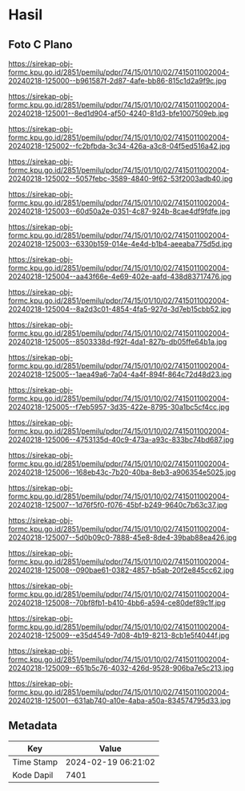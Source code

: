 # Hasil

## Foto C Plano

https://sirekap-obj-formc.kpu.go.id/2851/pemilu/pdpr/74/15/01/10/02/7415011002004-20240218-125000--b961587f-2d87-4afe-bb86-815c1d2a9f9c.jpg

https://sirekap-obj-formc.kpu.go.id/2851/pemilu/pdpr/74/15/01/10/02/7415011002004-20240218-125001--8ed1d904-af50-4240-81d3-bfe1007509eb.jpg

https://sirekap-obj-formc.kpu.go.id/2851/pemilu/pdpr/74/15/01/10/02/7415011002004-20240218-125002--fc2bfbda-3c34-426a-a3c8-04f5ed516a42.jpg

https://sirekap-obj-formc.kpu.go.id/2851/pemilu/pdpr/74/15/01/10/02/7415011002004-20240218-125002--5057febc-3589-4840-9f62-53f2003adb40.jpg

https://sirekap-obj-formc.kpu.go.id/2851/pemilu/pdpr/74/15/01/10/02/7415011002004-20240218-125003--60d50a2e-0351-4c87-924b-8cae4df9fdfe.jpg

https://sirekap-obj-formc.kpu.go.id/2851/pemilu/pdpr/74/15/01/10/02/7415011002004-20240218-125003--6330b159-014e-4e4d-b1b4-aeeaba775d5d.jpg

https://sirekap-obj-formc.kpu.go.id/2851/pemilu/pdpr/74/15/01/10/02/7415011002004-20240218-125004--aa43f66e-4e69-402e-aafd-438d83717476.jpg

https://sirekap-obj-formc.kpu.go.id/2851/pemilu/pdpr/74/15/01/10/02/7415011002004-20240218-125004--8a2d3c01-4854-4fa5-927d-3d7eb15cbb52.jpg

https://sirekap-obj-formc.kpu.go.id/2851/pemilu/pdpr/74/15/01/10/02/7415011002004-20240218-125005--8503338d-f92f-4da1-827b-db05ffe64b1a.jpg

https://sirekap-obj-formc.kpu.go.id/2851/pemilu/pdpr/74/15/01/10/02/7415011002004-20240218-125005--1aea49a6-7a04-4a4f-894f-864c72d48d23.jpg

https://sirekap-obj-formc.kpu.go.id/2851/pemilu/pdpr/74/15/01/10/02/7415011002004-20240218-125005--f7eb5957-3d35-422e-8795-30a1bc5cf4cc.jpg

https://sirekap-obj-formc.kpu.go.id/2851/pemilu/pdpr/74/15/01/10/02/7415011002004-20240218-125006--4753135d-40c9-473a-a93c-833bc74bd687.jpg

https://sirekap-obj-formc.kpu.go.id/2851/pemilu/pdpr/74/15/01/10/02/7415011002004-20240218-125006--168eb43c-7b20-40ba-8eb3-a906354e5025.jpg

https://sirekap-obj-formc.kpu.go.id/2851/pemilu/pdpr/74/15/01/10/02/7415011002004-20240218-125007--1d76f5f0-f076-45bf-b249-9640c7b63c37.jpg

https://sirekap-obj-formc.kpu.go.id/2851/pemilu/pdpr/74/15/01/10/02/7415011002004-20240218-125007--5d0b09c0-7888-45e8-8de4-39bab88ea426.jpg

https://sirekap-obj-formc.kpu.go.id/2851/pemilu/pdpr/74/15/01/10/02/7415011002004-20240218-125008--090bae61-0382-4857-b5ab-20f2e845cc62.jpg

https://sirekap-obj-formc.kpu.go.id/2851/pemilu/pdpr/74/15/01/10/02/7415011002004-20240218-125008--70bf8fb1-b410-4bb6-a594-ce80def89c1f.jpg

https://sirekap-obj-formc.kpu.go.id/2851/pemilu/pdpr/74/15/01/10/02/7415011002004-20240218-125009--e35d4549-7d08-4b19-8213-8cb1e5f4044f.jpg

https://sirekap-obj-formc.kpu.go.id/2851/pemilu/pdpr/74/15/01/10/02/7415011002004-20240218-125009--651b5c76-4032-426d-9528-906ba7e5c213.jpg

https://sirekap-obj-formc.kpu.go.id/2851/pemilu/pdpr/74/15/01/10/02/7415011002004-20240218-125001--631ab740-a10e-4aba-a50a-834574795d33.jpg


## Metadata

| Key        | Value               |
| ---------- | ------------------- |
| Time Stamp | 2024-02-19 06:21:02 |
| Kode Dapil | 7401                |



